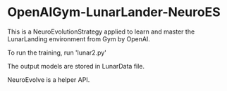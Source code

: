 # OpenAIGym-LunarLander-NeuroES
This is a NeuroEvolutionStrategy applied to learn and master the LunarLanding environment from Gym by OpenAI.


To run the training, run 'lunar2.py'

The output models are stored in LunarData file.

NeuroEvolve is a helper API.
